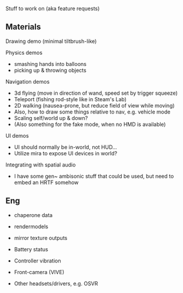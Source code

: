 
Stuff to work on (aka feature requests)

## Materials

Drawing demo (minimal tiltbrush-like)

Physics demos
- smashing hands into balloons
- picking up & throwing objects

Navigation demos
- 3d flying (move in direction of wand, speed set by trigger squeeze)
- Teleport (fishing rod-style like in Steam's Lab)
- 2D walking (nausea-prone, but reduce field of view while moving)
- Also, how to draw some things relative to nav, e.g. vehicle mode
- Scaling self/world up & down?
- (Also something for the fake mode, when no HMD is available)

UI demos
- UI should normally be in-world, not HUD...
- Utilize mira to expose UI devices in world?

Integrating with spatial audio
- I have some gen~ ambisonic stuff that could be used, but need to embed an HRTF somehow

## Eng

- chaperone data
- rendermodels
- mirror texture outputs
- Battery status
- Controller vibration
- Front-camera (VIVE)

- Other headsets/drivers, e.g. OSVR